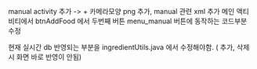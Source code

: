 manual activity 추가 -> + 카메라모양 png 추가, manual 관련 xml 추가
메인 액티비티에서 btnAddFood  에서 두번째 버튼 menu_manual 버튼에 동작하는 코드부분 수정 

현재 실시간 db 반영되는 부분을 ingredientUtils.java 에서 수정해야함. ( 추가, 삭제 시 화면 바로 반영이 안됨)

